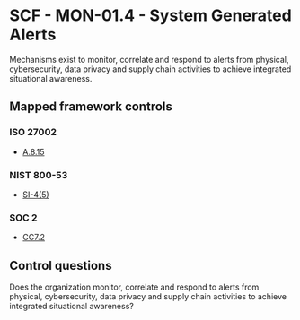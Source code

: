 # SCF - MON-01.4 - System Generated Alerts
Mechanisms exist to monitor, correlate and respond to alerts from physical, cybersecurity, data privacy and supply chain activities to achieve integrated situational awareness. 
## Mapped framework controls
### ISO 27002
- [A.8.15](../iso27002/a-8.md#a815)
  
### NIST 800-53
- [SI-4(5)](../nist80053/si-4-5.md)
  
### SOC 2
- [CC7.2](../soc2/cc72.md)
  
## Control questions
Does the organization monitor, correlate and respond to alerts from physical, cybersecurity, data privacy and supply chain activities to achieve integrated situational awareness? 
  